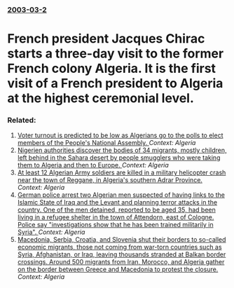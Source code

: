 ### [2003-03-2](/news/2003/03/2/index.md)

#  French president Jacques Chirac starts a three-day visit to the former French colony Algeria. It is the first visit of a French president to Algeria at the highest ceremonial level.




### Related:

1. [Voter turnout is predicted to be low as Algerians go to the polls to elect members of the People's National Assembly. ](/news/2017/05/4/voter-turnout-is-predicted-to-be-low-as-algerians-go-to-the-polls-to-elect-members-of-the-people-s-national-assembly.md) _Context: Algeria_
2. [Nigerien authorities discover the bodies of 34 migrants, mostly children, left behind in the Sahara desert by people smugglers who were taking them to Algeria and then to Europe. ](/news/2016/06/16/nigerien-authorities-discover-the-bodies-of-34-migrants-mostly-children-left-behind-in-the-sahara-desert-by-people-smugglers-who-were-taki.md) _Context: Algeria_
3. [At least 12 Algerian Army soldiers are killed in a military helicopter crash near the town of Reggane, in Algeria's southern Adrar Province. ](/news/2016/03/27/at-least-12-algerian-army-soldiers-are-killed-in-a-military-helicopter-crash-near-the-town-of-reggane-in-algeria-s-southern-adrar-province.md) _Context: Algeria_
4. [German police arrest two Algerian men suspected of having links to the Islamic State of Iraq and the Levant and planning terror attacks in the country. One of the men detained, reported to be aged 35, had been living in a refugee shelter in the town of Attendorn, east of Cologne. Police say "investigations show that he has been trained militarily in Syria". ](/news/2016/02/4/german-police-arrest-two-algerian-men-suspected-of-having-links-to-the-islamic-state-of-iraq-and-the-levant-and-planning-terror-attacks-in-t.md) _Context: Algeria_
5. [Macedonia, Serbia, Croatia, and Slovenia shut their borders to so-called economic migrants, those not coming from war-torn countries such as Syria, Afghanistan, or Iraq, leaving thousands stranded at Balkan border crossings. Around 500 migrants from Iran, Morocco, and Algeria gather on the border between Greece and Macedonia to protest the closure. ](/news/2015/11/20/macedonia-serbia-croatia-and-slovenia-shut-their-borders-to-so-called-economic-migrants-those-not-coming-from-war-torn-countries-such-as.md) _Context: Algeria_
